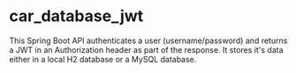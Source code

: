 # car_database_jwt

This Spring Boot API authenticates a user (username/password) and returns a JWT in an Authorization header as part of the response.
It stores it's data either in a local H2 database or a MySQL database.
